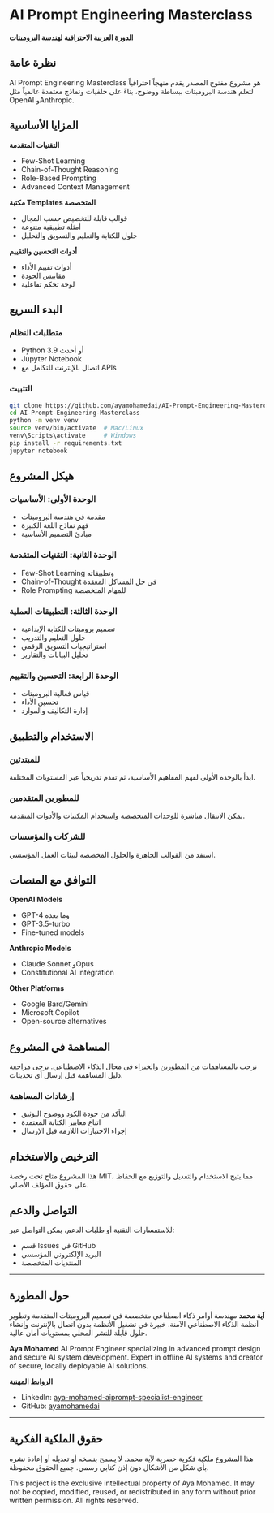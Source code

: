 # AI Prompt Engineering Masterclass
**الدورة العربية الاحترافية لهندسة البرومبتات**

## نظرة عامة

AI Prompt Engineering Masterclass هو مشروع مفتوح المصدر يقدم منهجاً احترافياً لتعلم هندسة البرومبتات ببساطة ووضوح، بناءً على خلفيات ونماذج معتمدة عالمياً مثل OpenAI وAnthropic.

## المزايا الأساسية

**التقنيات المتقدمة**
- Few-Shot Learning
- Chain-of-Thought Reasoning
- Role-Based Prompting
- Advanced Context Management

**مكتبة Templates المتخصصة**
- قوالب قابلة للتخصيص حسب المجال
- أمثلة تطبيقية متنوعة
- حلول للكتابة والتعليم والتسويق والتحليل

**أدوات التحسين والتقييم**
- أدوات تقييم الأداء
- مقاييس الجودة
- لوحة تحكم تفاعلية

## البدء السريع

### متطلبات النظام
- Python 3.9 أو أحدث
- Jupyter Notebook
- اتصال بالإنترنت للتكامل مع APIs

### التثبيت

```bash
git clone https://github.com/ayamohamedai/AI-Prompt-Engineering-Masterclass.git
cd AI-Prompt-Engineering-Masterclass
python -m venv venv
source venv/bin/activate  # Mac/Linux
venv\Scripts\activate     # Windows
pip install -r requirements.txt
jupyter notebook
```

## هيكل المشروع

### الوحدة الأولى: الأساسيات
- مقدمة في هندسة البرومبتات
- فهم نماذج اللغة الكبيرة
- مبادئ التصميم الأساسية

### الوحدة الثانية: التقنيات المتقدمة
- Few-Shot Learning وتطبيقاته
- Chain-of-Thought في حل المشاكل المعقدة
- Role Prompting للمهام المتخصصة

### الوحدة الثالثة: التطبيقات العملية
- تصميم برومبتات للكتابة الإبداعية
- حلول التعليم والتدريب
- استراتيجيات التسويق الرقمي
- تحليل البيانات والتقارير

### الوحدة الرابعة: التحسين والتقييم
- قياس فعالية البرومبتات
- تحسين الأداء
- إدارة التكاليف والموارد

## الاستخدام والتطبيق

### للمبتدئين
ابدأ بالوحدة الأولى لفهم المفاهيم الأساسية، ثم تقدم تدريجياً عبر المستويات المختلفة.

### للمطورين المتقدمين
يمكن الانتقال مباشرة للوحدات المتخصصة واستخدام المكتبات والأدوات المتقدمة.

### للشركات والمؤسسات
استفد من القوالب الجاهزة والحلول المخصصة لبيئات العمل المؤسسي.

## التوافق مع المنصات

**OpenAI Models**
- GPT-4 وما بعده
- GPT-3.5-turbo
- Fine-tuned models

**Anthropic Models**
- Claude Sonnet وOpus
- Constitutional AI integration

**Other Platforms**
- Google Bard/Gemini
- Microsoft Copilot
- Open-source alternatives

## المساهمة في المشروع

نرحب بالمساهمات من المطورين والخبراء في مجال الذكاء الاصطناعي. يرجى مراجعة دليل المساهمة قبل إرسال أي تحديثات.

### إرشادات المساهمة
- التأكد من جودة الكود ووضوح التوثيق
- اتباع معايير الكتابة المعتمدة
- إجراء الاختبارات اللازمة قبل الإرسال

## الترخيص والاستخدام

هذا المشروع متاح تحت رخصة MIT، مما يتيح الاستخدام والتعديل والتوزيع مع الحفاظ على حقوق المؤلف الأصلي.

## التواصل والدعم

للاستفسارات التقنية أو طلبات الدعم، يمكن التواصل عبر:
- قسم Issues في GitHub
- البريد الإلكتروني المؤسسي
- المنتديات المتخصصة

---

## حول المطورة

**آية محمد**
مهندسة أوامر ذكاء اصطناعي متخصصة في تصميم البرومبتات المتقدمة وتطوير أنظمة الذكاء الاصطناعي الآمنة. خبيرة في تشغيل الأنظمة بدون اتصال بالإنترنت وإنشاء حلول قابلة للنشر المحلي بمستويات أمان عالية.

**Aya Mohamed**
AI Prompt Engineer specializing in advanced prompt design and secure AI system development. Expert in offline AI systems and creator of secure, locally deployable AI solutions.

**الروابط المهنية**
- LinkedIn: [aya-mohamed-aiprompt-specialist-engineer](https://www.linkedin.com/in/aya-mohamed-aiprompt-specialist-engineer/)
- GitHub: [ayamohamedai](https://github.com/ayamohamedai)

---

## حقوق الملكية الفكرية

هذا المشروع ملكية فكرية حصرية لآية محمد. لا يسمح بنسخه أو تعديله أو إعادة نشره بأي شكل من الأشكال دون إذن كتابي رسمي. جميع الحقوق محفوظة.

This project is the exclusive intellectual property of Aya Mohamed. It may not be copied, modified, reused, or redistributed in any form without prior written permission. All rights reserved.

